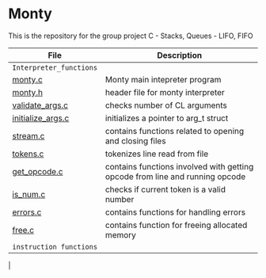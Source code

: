 # Monty
This is the repository for the group project C - Stacks, Queues - LIFO, FIFO


| File      | Description |
| ----------- | ----------- |
|`Interpreter_functions` | |
| [monty.c ](./monty.c) | Monty main intepreter program |
| [monty.h](./monty.h) | header file for monty interpreter|
|[validate_args.c](./validate_args.c) | checks number of CL arguments
| [initialize_args.c](./initialize_args.cinitialize_args.c)| initializes a pointer to arg_t struct |
| [stream.c](./stream.c) | contains functions related to opening and closing files |
| [tokens.c](./tokens.c) | tokenizes line read from file |
| [get_opcode.c](./get_opcode.c) | contains functions involved with getting opcode from line and running opcode |
| [is_num.c](./is_num.c) | checks if current token is a valid number |
| [errors.c](./errors.c) | contains functions for handling errors |
| [free.c](./free.c) | contains function for freeing allocated memory |
| `instruction functions`||
|